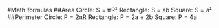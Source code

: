 #Math formulas
##Area
Circle: S = πR²
Rectangle: S = ab
Square: S = a²
##Perimeter
Circle: P = 2πR
Rectangle: P = 2a + 2b
Square: P = 4a

